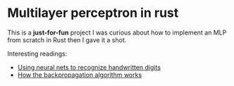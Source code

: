 # Multilayer perceptron in rust
This is a **just-for-fun** project I was curious about how to implement an MLP from scratch in Rust then I gave it a shot.  

Interesting readings: 
- [Using neural nets to recognize handwritten digits](http://neuralnetworksanddeeplearning.com/chap1.html)
- [How the backpropagation algorithm works](http://neuralnetworksanddeeplearning.com/chap2.html)
